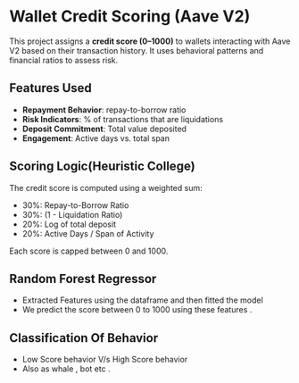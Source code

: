 # Wallet Credit Scoring (Aave V2)

This project assigns a **credit score (0–1000)** to wallets interacting with Aave V2 based on their transaction history. It uses behavioral patterns and financial ratios to assess risk.

## Features Used
- **Repayment Behavior**: repay-to-borrow ratio
- **Risk Indicators**: % of transactions that are liquidations
- **Deposit Commitment**: Total value deposited
- **Engagement**: Active days vs. total span

## Scoring Logic(Heuristic College)
The credit score is computed using a weighted sum:
- 30%: Repay-to-Borrow Ratio
- 30%: (1 - Liquidation Ratio)
- 20%: Log of total deposit
- 20%: Active Days / Span of Activity

Each score is capped between 0 and 1000.

## Random Forest Regressor 
- Extracted Features using the dataframe and then fitted the model
- We predict the score between 0 to 1000 using these features . 
## Classification Of Behavior 
- Low Score behavior V/s High Score behavior
- Also as whale , bot etc . 
